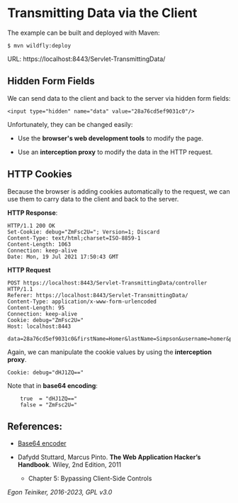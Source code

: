# Transmitting Data via the Client

The example  can be built and deployed with Maven:
```
$ mvn wildfly:deploy
```

URL: https://localhost:8443/Servlet-TransmittingData/

## Hidden Form Fields

We can send data to the client and back to the server via hidden form fields:
```
<input type="hidden" name="data" value="28a76cd5ef9031c0"/>
```

Unfortunately, they can be changed easily: 

* Use the **browser's web development tools** to modify the page.

* Use an **interception proxy** to modify the data in the HTTP request.  


## HTTP Cookies

Because the browser is adding cookies automatically to the request, we can use
them to carry data to the client and back to the server.

**HTTP Response**:
```
HTTP/1.1 200 OK
Set-Cookie: debug="ZmFsc2U="; Version=1; Discard
Content-Type: text/html;charset=ISO-8859-1
Content-Length: 1063
Connection: keep-alive
Date: Mon, 19 Jul 2021 17:50:43 GMT
```

**HTTP Request**
```
POST https://localhost:8443/Servlet-TransmittingData/controller HTTP/1.1
Referer: https://localhost:8443/Servlet-TransmittingData/
Content-Type: application/x-www-form-urlencoded
Content-Length: 95
Connection: keep-alive
Cookie: debug="ZmFsc2U="
Host: localhost:8443

data=28a76cd5ef9031c0&firstName=Homer&lastName=Simpson&username=homer&password=homer&action=Add
```

Again, we can manipulate the cookie values by using the **interception proxy**.
```
Cookie: debug="dHJ1ZQ=="
```

Note that in **base64 encoding**:
```
    true  = "dHJ1ZQ=="
    false = "ZmFsc2U="
```

## References:
* [Base64 encoder](https://www.base64encode.net/)

* Dafydd Stuttard, Marcus Pinto. **The Web Application Hacker’s Handbook**. Wiley, 2nd Edition, 2011
    * Chapter 5: Bypassing Client-Side Controls


*Egon Teiniker, 2016-2023, GPL v3.0*
